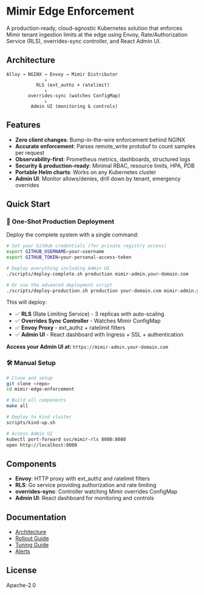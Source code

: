 # Mimir Edge Enforcement

A production-ready, cloud-agnostic Kubernetes solution that enforces Mimir tenant ingestion limits at the edge using Envoy, Rate/Authorization Service (RLS), overrides-sync controller, and React Admin UI.

## Architecture

```
Alloy → NGINX → Envoy → Mimir Distributor
              ↓
           RLS (ext_authz + ratelimit)
              ↓
        overrides-sync (watches ConfigMap)
              ↓
         Admin UI (monitoring & controls)
```

## Features

- **Zero client changes**: Bump-in-the-wire enforcement behind NGINX
- **Accurate enforcement**: Parses remote_write protobuf to count samples per request
- **Observability-first**: Prometheus metrics, dashboards, structured logs
- **Security & production-ready**: Minimal RBAC, resource limits, HPA, PDB
- **Portable Helm charts**: Works on any Kubernetes cluster
- **Admin UI**: Monitor allows/denies, drill down by tenant, emergency overrides

## Quick Start

### 🎯 One-Shot Production Deployment

Deploy the complete system with a single command:

```bash
# Set your GitHub credentials (for private registry access)
export GITHUB_USERNAME=your-username
export GITHUB_TOKEN=your-personal-access-token

# Deploy everything including Admin UI
./scripts/deploy-complete.sh production mimir-admin.your-domain.com

# Or use the advanced deployment script
./scripts/deploy-production.sh production your-domain.com mimir-admin.your-domain.com complete
```

This will deploy:
- ✅ **RLS** (Rate Limiting Service) - 3 replicas with auto-scaling
- ✅ **Overrides Sync Controller** - Watches Mimir ConfigMap
- ✅ **Envoy Proxy** - ext_authz + ratelimit filters
- ✅ **Admin UI** - React dashboard with Ingress + SSL + authentication

**Access your Admin UI at:** `https://mimir-admin.your-domain.com`

### 🛠️ Manual Setup

```bash
# Clone and setup
git clone <repo>
cd mimir-edge-enforcement

# Build all components
make all

# Deploy to kind cluster
scripts/kind-up.sh

# Access Admin UI
kubectl port-forward svc/mimir-rls 8080:8080
open http://localhost:8080
```

## Components

- **Envoy**: HTTP proxy with ext_authz and ratelimit filters
- **RLS**: Go service providing authorization and rate limiting
- **overrides-sync**: Controller watching Mimir overrides ConfigMap
- **Admin UI**: React dashboard for monitoring and controls

## Documentation

- [Architecture](docs/architecture.md)
- [Rollout Guide](docs/rollout.md)
- [Tuning Guide](docs/tuning.md)
- [Alerts](docs/alerts.md)

## License

Apache-2.0